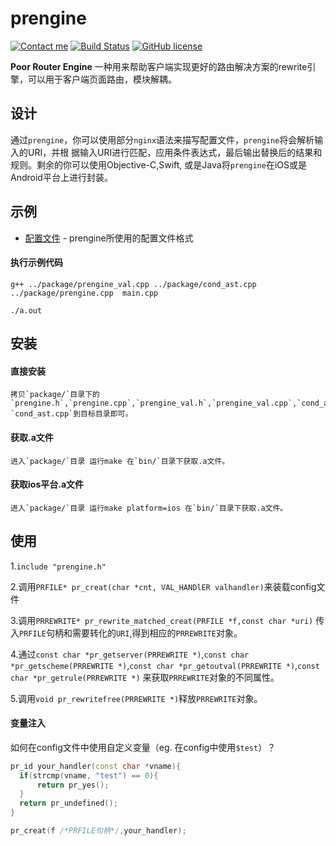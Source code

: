 # prengine
[![Contact me](https://img.shields.io/badge/contact-me-orange.svg)](mailto:tigris.shin@gmail.com)
[![Build Status](https://travis-ci.org/shenruisi/prengine.svg?branch=master)](https://travis-ci.org/shenruisi/prengine)
[![GitHub license](https://img.shields.io/badge/license-BSD-blue.svg?style=flat)](https://github.com/shenruisi/prengine/blob/master/LICENSE)

**Poor Router Engine** 一种用来帮助客户端实现更好的路由解决方案的rewrite引擎，可以用于客户端页面路由，模块解耦。

## 设计
通过`prengine`，你可以使用部分`nginx`语法来描写配置文件，`prengine`将会解析输入的URI，并根
据输入URI进行匹配，应用条件表达式，最后输出替换后的结果和规则。剩余的你可以使用Objective-C,Swift,
或是Java将`prengine`在iOS或是Android平台上进行封装。

## 示例

* [配置文件](https://github.com/shenruisi/prengine/blob/master/sample/sample.conf) - prengine所使用的配置文件格式

#### 执行示例代码

```
g++ ../package/prengine_val.cpp ../package/cond_ast.cpp ../package/prengine.cpp  main.cpp

./a.out
```

## 安装

#### 直接安装

```
拷贝`package/`目录下的 `prengine.h`,`prengine.cpp`,`prengine_val.h`,`prengine_val.cpp`,`cond_ast.h`,
`cond_ast.cpp`到目标目录即可。
```

#### 获取.a文件

```
进入`package/`目录 运行make 在`bin/`目录下获取.a文件。
```

#### 获取ios平台.a文件

```
进入`package/`目录 运行make platform=ios 在`bin/`目录下获取.a文件。
```

## 使用
1.`include "prengine.h"`

2.调用`PRFILE* pr_creat(char *cnt, VAL_HANDlER valhandler)`来装载config文件

3.调用`PRREWRITE* pr_rewrite_matched_creat(PRFILE *f,const char *uri)` 传入`PRFILE`句柄和需要转化的`URI`,得到相应的`PRREWRITE`对象。

4.通过`const char *pr_getserver(PRREWRITE *)`,`const char *pr_getscheme(PRREWRITE *)`,`const char *pr_getoutval(PRREWRITE *)`,`const char *pr_getrule(PRREWRITE *)`
来获取`PRREWRITE`对象的不同属性。

5.调用`void pr_rewritefree(PRREWRITE *)`释放`PRREWRITE`对象。

#### 变量注入

如何在config文件中使用自定义变量（eg. 在config中使用`$test`）？

```c++
pr_id your_handler(const char *vname){
  if(strcmp(vname, "test") == 0){
      return pr_yes();
  }
  return pr_undefined();
}

pr_creat(f /*PRFILE句柄*/,your_handler);
```
